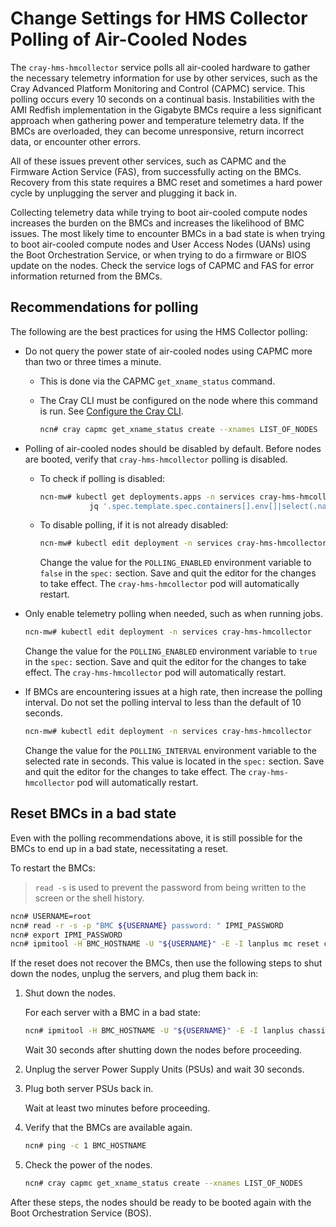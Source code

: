 # Change Settings for HMS Collector Polling of Air-Cooled Nodes

The `cray-hms-hmcollector` service polls all air-cooled hardware to gather the necessary telemetry information for use by other services, such as the Cray Advanced Platform
Monitoring and Control \(CAPMC\) service. This polling occurs every 10 seconds on a continual basis. Instabilities with the AMI Redfish implementation in the Gigabyte BMCs
require a less significant approach when gathering power and temperature telemetry data. If the BMCs are overloaded, they can become unresponsive, return incorrect data, or
encounter other errors.

All of these issues prevent other services, such as CAPMC and the Firmware Action Service \(FAS\), from successfully acting on the BMCs. Recovery from this state requires a BMC
reset and sometimes a hard power cycle by unplugging the server and plugging it back in.

Collecting telemetry data while trying to boot air-cooled compute nodes increases the burden on the BMCs and increases the likelihood of BMC issues. The most likely time to
encounter BMCs in a bad state is when trying to boot air-cooled compute nodes and User Access Nodes \(UANs\) using the Boot Orchestration Service, or when trying to do a firmware
or BIOS update on the nodes. Check the service logs of CAPMC and FAS for error information returned from the BMCs.

## Recommendations for polling

The following are the best practices for using the HMS Collector polling:

- Do not query the power state of air-cooled nodes using CAPMC more than two or three times a minute.

  - This is done via the CAPMC `get_xname_status` command.
  - The Cray CLI must be configured on the node where this command is run. See [Configure the Cray CLI](../configure_cray_cli.md).

      ```bash
      ncn# cray capmc get_xname_status create --xnames LIST_OF_NODES
      ```

- Polling of air-cooled nodes should be disabled by default. Before nodes are booted, verify that `cray-hms-hmcollector` polling is disabled.

  - To check if polling is disabled:

      ```bash
      ncn-mw# kubectl get deployments.apps -n services cray-hms-hmcollector -o json | \
                 jq '.spec.template.spec.containers[].env[]|select(.name=="POLLING_ENABLED")'
      ```

  - To disable polling, if it is not already disabled:

      ```bash
      ncn-mw# kubectl edit deployment -n services cray-hms-hmcollector
      ```

      Change the value for the `POLLING_ENABLED` environment variable to `false` in the `spec:` section. Save and quit the editor for the changes to take effect. The
      `cray-hms-hmcollector` pod will automatically restart.

- Only enable telemetry polling when needed, such as when running jobs.

    ```bash
    ncn-mw# kubectl edit deployment -n services cray-hms-hmcollector
    ```

    Change the value for the `POLLING_ENABLED` environment variable to `true` in the `spec:` section. Save and quit the editor for the changes to take effect. The `cray-hms-hmcollector` pod will automatically restart.

- If BMCs are encountering issues at a high rate, then increase the polling interval. Do not set the polling interval to less than the default of 10 seconds.

    ```bash
    ncn-mw# kubectl edit deployment -n services cray-hms-hmcollector
    ```

    Change the value for the `POLLING_INTERVAL` environment variable to the selected rate in seconds. This value is located in the `spec:` section. Save and quit the editor
    for the changes to take effect. The `cray-hms-hmcollector` pod will automatically restart.

## Reset BMCs in a bad state

Even with the polling recommendations above, it is still possible for the BMCs to end up in a bad state, necessitating a reset.

To restart the BMCs:

> `read -s` is used to prevent the password from being written to the screen or the shell history.

```bash
ncn# USERNAME=root
ncn# read -r -s -p "BMC ${USERNAME} password: " IPMI_PASSWORD
ncn# export IPMI_PASSWORD
ncn# ipmitool -H BMC_HOSTNAME -U "${USERNAME}" -E -I lanplus mc reset cold
```

If the reset does not recover the BMCs, then use the following steps to shut down the nodes, unplug the servers, and plug them back in:

1. Shut down the nodes.

    For each server with a BMC in a bad state:

    ```bash
    ncn# ipmitool -H BMC_HOSTNAME -U "${USERNAME}" -E -I lanplus chassis power soft
    ```

    Wait 30 seconds after shutting down the nodes before proceeding.

1. Unplug the server Power Supply Units \(PSUs\) and wait 30 seconds.

1. Plug both server PSUs back in.

    Wait at least two minutes before proceeding.

1. Verify that the BMCs are available again.

    ```bash
    ncn# ping -c 1 BMC_HOSTNAME
    ```

1. Check the power of the nodes.

    ```bash
    ncn# cray capmc get_xname_status create --xnames LIST_OF_NODES
    ```

After these steps, the nodes should be ready to be booted again with the Boot Orchestration Service (BOS).
